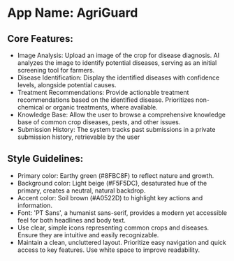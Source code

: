 # **App Name**: AgriGuard

## Core Features:

- Image Analysis: Upload an image of the crop for disease diagnosis. AI analyzes the image to identify potential diseases, serving as an initial screening tool for farmers.
- Disease Identification: Display the identified diseases with confidence levels, alongside potential causes.
- Treatment Recommendations: Provide actionable treatment recommendations based on the identified disease. Prioritizes non-chemical or organic treatments, where available.
- Knowledge Base: Allow the user to browse a comprehensive knowledge base of common crop diseases, pests, and other issues.
- Submission History: The system tracks past submissions in a private submission history, retrievable by the user

## Style Guidelines:

- Primary color: Earthy green (#8FBC8F) to reflect nature and growth.
- Background color: Light beige (#F5F5DC), desaturated hue of the primary, creates a neutral, natural backdrop.
- Accent color: Soil brown (#A0522D) to highlight key actions and information. 
- Font: 'PT Sans', a humanist sans-serif, provides a modern yet accessible feel for both headlines and body text.
- Use clear, simple icons representing common crops and diseases. Ensure they are intuitive and easily recognizable.
- Maintain a clean, uncluttered layout. Prioritize easy navigation and quick access to key features. Use white space to improve readability.